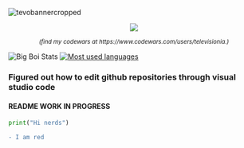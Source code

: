 ![tevobannercropped](https://user-images.githubusercontent.com/106242960/173281058-dd5a7efa-6abd-42c8-a8de-a014a6b139a3.png)
<p align="center">
  <img src="https://www.codewars.com/users/televisionia/badges/large">
</p>
<p align="center"><i><sup>(find my codewars at https://www.codewars.com/users/televisionia.)</sup></i></p>

![Big Boi Stats](https://github-readme-stats.vercel.app/api?username=televisionia&show_icons=true&theme=synthwave)
[![Most used languages](https://github-readme-stats.vercel.app/api/top-langs/?username=televisionia&theme=synthwave)](https://github.com/anuraghazra/github-readme-stats)

<h3>Figured out how to edit github repositories through visual studio code</h3>
<h4>README WORK IN PROGRESS</h4>

```python
print("Hi nerds")
```

```diff
- I am red
```
